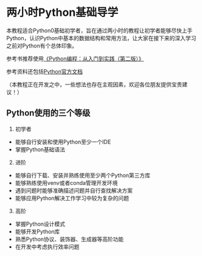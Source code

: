 # 两小时Python基础导学

本教程适合Python0基础初学者，旨在通过两小时的教程让初学者能够尽快上手Python，认识Python中基本的数据结构和常用方法，让大家在接下来的深入学习之前对Python有个总体印象。

参考书推荐使用[《Python编程：从入门到实践（第二版）》](https://book.douban.com/subject/35196328/)

参考资料还包括[Python官方文档](https://docs.python.org/zh-cn/3/)

（本教程正在开发之中，一些想法也存在主观因素，欢迎各位朋友提供宝贵建议！）

## Python使用的三个等级
1. 初学者 
- 能够自行安装和使用Python至少一个IDE
- 掌握Python基础语法
2. 进阶
- 能够自行下载、安装并熟练使用至少两个Python第三方库
- 能够熟练使用venv或者conda管理开发环境
- 遇到问题时能够准确描述问题并自行查找解决方案
- 能够应用Python解决工作学习中较为复杂的问题
3. 高阶
- 掌握Python设计模式
- 能够开发Python库
- 熟悉Python协议、装饰器、生成器等高阶功能
- 在开发中考虑执行效率问题

